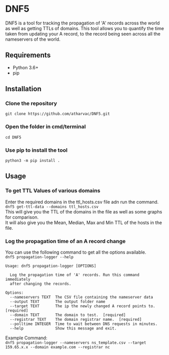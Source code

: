 # DNF5
DNF5 is a tool for tracking the propagation of 'A' records across the world as well as getting TTLs of domains.
This tool allows you to quantify the time taken from updating your A record, to the record being seen across all the nameservers of the world.

## Requirements
* Python 3.6+
* pip

## Installation
### Clone the repository
`git clone https://github.com/atharvac/DNF5.git`

### Open the folder in cmd/terminal
`cd DNF5`

### Use pip to install the tool
`python3 -m pip install .`

## Usage
### To get TTL Values of various domains
Enter the required domains in the ttl_hosts.csv file adn run the command.  
`dnf5 get-ttl-data --domains ttl_hosts.csv`  
This will give you the TTL of the domains in the file as well as some graphs for comparison.  
It will also give you the Mean, Median, Max and Min TTL of the hosts in the file.  

### Log the propagation time of an A record change
You can use the following command to get all the options available.  
`dnf5 propagation-logger --help`  
```
Usage: dnf5 propagation-logger [OPTIONS]

  Log the propagation time of 'A' records. Run this command immediately
  after changing the records.

Options:
  --nameservers TEXT  The CSV file containing the nameserver data
  --output TEXT       The output folder name
  --target TEXT       The ip the newly changed A record points to.  [required]
  --domain TEXT       The domain to test.  [required]
  --registrar TEXT    The domain registrar name.  [required]
  --polltime INTEGER  Time to wait between DNS requests in minutes.
  --help              Show this message and exit.
```  
  
  Example Command:  
  `dnf5 propagation-logger --nameservers ns_template.csv --target 159.65.x.x --domain example.com --registrar nc`
